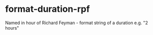 # format-duration-rpf

Named in hour of Richard Feyman - format string of a duration e.g. "2 hours"

